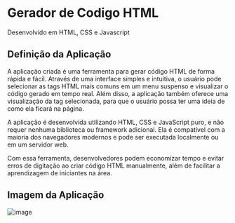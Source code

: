 # Gerador de Codigo HTML
Desenvolvido em HTML, CSS e Javascript

## Definição da Aplicação
A aplicação criada é uma ferramenta para gerar código HTML de forma rápida e fácil. Através de uma interface simples e intuitiva, o usuário pode selecionar as tags HTML mais comuns em um menu suspenso e visualizar o código gerado em tempo real. Além disso, a aplicação também oferece uma visualização da tag selecionada, para que o usuário possa ter uma ideia de como ela ficará na página.

A aplicação é desenvolvida utilizando HTML, CSS e JavaScript puro, e não requer nenhuma biblioteca ou framework adicional. Ela é compatível com a maioria dos navegadores modernos e pode ser executada localmente ou em um servidor web.

Com essa ferramenta, desenvolvedores podem economizar tempo e evitar erros de digitação ao criar código HTML manualmente, além de facilitar a aprendizagem de iniciantes na área.

## Imagem da Aplicação
![image](https://user-images.githubusercontent.com/101942554/226926613-9804083e-4d31-4a2e-8353-5a6c55dc1e6c.png)


